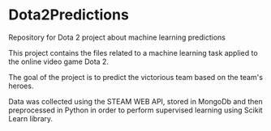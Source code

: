 # Dota2Predictions
Repository for Dota 2 project about machine learning predictions

This project contains the files related to a machine learning task applied to the online video game Dota 2.

The goal of the project is to predict the victorious team based on the team's heroes.

Data was collected using the STEAM WEB API, stored in MongoDb and then preprocessed in Python in order to perform supervised learning using Scikit Learn library.
